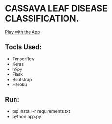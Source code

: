 # CASSAVA LEAF DISEASE CLASSIFICATION.

[Play with the App](https://dogorcat.herokuapp.com/)

## Tools Used:
* Tensorflow
* Keras
* h5py
* Flask
* Bootstrap
* Heroku

## Run:
* pip install -r requirements.txt
* python app.py
